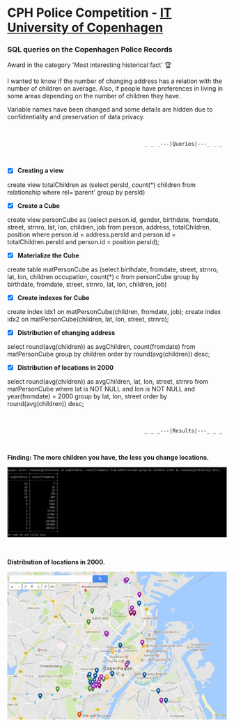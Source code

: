 # CPH Police Competition - [IT University of Copenhagen](https://en.itu.dk/)

### SQL queries on the Copenhagen Police Records

Award in the category 'Most interesting historical fact'  🏆

I wanted to know if the number of changing address has a relation with the number of children on average. Also, if people have preferences in living in some areas depending on the number of children they have.

Variable names have been changed and some details are hidden due to confidentiality and preservation of data privacy.

&nbsp;

                                                _ _ _---|Queries|---_ _ _

&nbsp;

- [x] __Creating a view__

create view totalChildren as (select persId, count(*) children
from relationship
where rel='parent'
group by persId)

- [x] __Create a Cube__

create view personCube as
(select person.id, gender, birthdate, fromdate, street, strnro, lat, lon, children, job
from person, address, totalChildren, position
where person.id = address.persId and person.id = totalChildren.persId and person.id = position.persId);

- [x] __Materialize the Cube__

create table matPersonCube as (select birthdate, fromdate, street, strnro, lat, lon, children
occupation, count(*) c from personCube group by birthdate, fromdate, street, strnro, lat, lon, children, job)

- [x] __Create indexes for Cube__

create index idx1 on matPersonCube(children, fromdate, job);
create index idx2 on matPersonCube(children, lat, lon, street, strnro);

- [x] __Distribution of changing address__

select round(avg(children)) as avgChildren, count(fromdate) from matPersonCube group by children order by round(avg(children))
desc;

- [x] __Distribution of locations in 2000__

select round(avg(children)) as avgChildren, lat, lon, street, strnro from matPersonCube where lat is NOT NULL and
lon is NOT NULL and year(fromdate) = 2000 group by lat, lon, street order by round(avg(children)) desc;

&nbsp;

                                                _ _ _---|Results|---_ _ _
  &nbsp;
 
 __Finding: The more children you have, the less you change locations.__
 
 ![img](results_cphpol.jpg)
 
  &nbsp;
 
 __Distribution of locations in 2000.__
 
 ![img](locations_cphpol.jpg)

                                         


